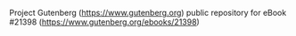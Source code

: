 Project Gutenberg (https://www.gutenberg.org) public repository for eBook #21398 (https://www.gutenberg.org/ebooks/21398)

